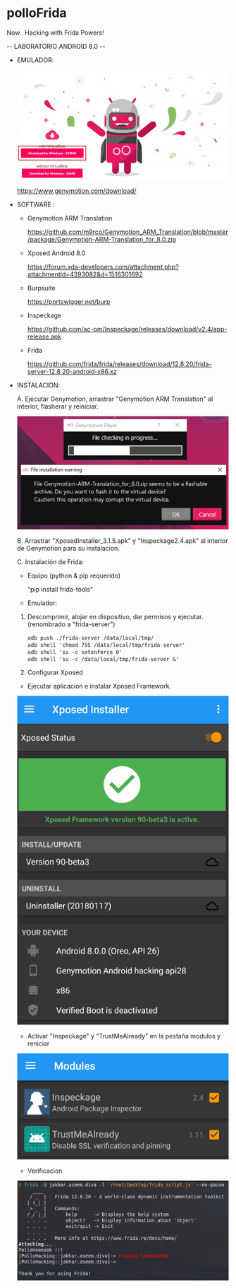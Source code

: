 # polloFrida
Now.. Hacking with Frida Powers!



-- LABORATORIO ANDROID 8.0 --



- EMULADOR: 

    ![](https://github.com/pollonegro/polloFrida/blob/master/img/genylogo.png)

    https://www.genymotion.com/download/



- SOFTWARE :

  - Genymotion ARM Translation 
  
    https://github.com/m9rco/Genymotion_ARM_Translation/blob/master/package/Genymotion-ARM-Translation_for_8.0.zip


  - Xposed Android 8.0
  
    https://forum.xda-developers.com/attachment.php?attachmentid=4393082&d=1516301692


  - Burpsuite
  
    https://portswigger.net/burp
  
  
  - Inspeckage 
  
    https://github.com/ac-pm/Inspeckage/releases/download/v2.4/app-release.apk
  
  
  - Frida 
  
    https://github.com/frida/frida/releases/download/12.8.20/frida-server-12.8.20-android-x86.xz
    
    


- INSTALACION:

   A. Ejecutar Genymotion, arrastrar "Genymotion ARM Translation" al interior, flasherar y reiniciar.
    
    ![](https://github.com/pollonegro/polloFrida/blob/master/img/armgeny.png)
    
    
   B. Arrastrar "XposedInstaller_3.1.5.apk" y "Inspeckage2.4.apk" al interior de Genymotion para su instalacion.
      
    
   C. Instalación de Frida: 
   
     - Equipo (python & pip requerido)
      
         “pip install frida-tools”


     - Emulador:
    
     1. Descomprimir, alojar en dispositivo, dar permisos y ejecutar. (renombrado a "frida-server")
        
            adb push ./frida-server /data/local/tmp/
            adb shell 'chmod 755 /data/local/tmp/frida-server' 
            adb shell 'su -c setenforce 0' 
            adb shell 'su -c /data/local/tmp/frida-server &' 
          
          
     2. Configurar Xposed 
          
     - Ejecutar aplicacion e instalar Xposed Framework.  
           
     ![](https://github.com/pollonegro/polloFrida/blob/master/img/xposed.png)
           
          
     - Activar "Inspeckage" y "TrustMeAlready" en la pestaña modulos y reniciar

     ![](https://github.com/pollonegro/polloFrida/blob/master/img/modules.png)
           
           
     - Verificacion
           
     ![](https://github.com/pollonegro/polloFrida/blob/master/img/frida-start.png)

